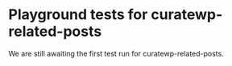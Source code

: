 # Playground tests for curatewp-related-posts
We are still awaiting the first test run for curatewp-related-posts.
